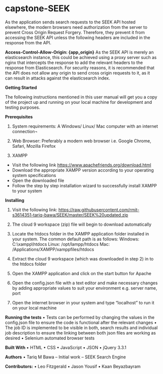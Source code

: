# capstone-SEEK

As the application sends search requests to the SEEK API hosted elsewhere, the modern browsers need authorization from the server to prevent Cross Origin Request Forgery. Therefore, they prevent it from accessing the SEEK API unless the following headers are included in the response from the API.

**Access-Control-Allow-Origin: {app_origin}**
As the SEEK API is merely an elasticsearch instance, this could be achieved using a proxy server such as nginx that intercepts the response to add the relevant headers to the response from Elasticsearch. For security reasons, it is recommended that the API does not allow any origin to send cross origin requests to it, as it can result in attacks against the elasticsearch index.

**Getting Started**

The following instructions mentioned in this user manual will get you a copy of the project up and running on your local machine for development and testing purposes.

**Prerequisites**
1.	System requirements:
A Windows/ Linux/ Mac computer with an internet connection¬

2.	Web Browser:
Preferably a modern web browser i.e. Google Chrome, Safari, Mozilla Firefox

3.	XAMPP
- Visit the following link https://www.apachefriends.org/download.html
- Download the appropriate XAMPP version according to your operating system specifications
- Open the downloaded file
- Follow the step by step installation wizard to successfully install XAMPP to your system

**Installing**
1.	Visit the following link: https://raw.githubusercontent.com/rmit-s3614351-tariq-bawa/SEEK/master/SEEK%20updated.zip
2.	The cloud 9 workspace (zip) file will begin to download automatically
3.	Locate the htdocs folder in the XAMPP application folder installed in your system. The common default path is as follows:
Windows: C:\xampp\htdocs
Linux: /opt/lampp/htdocs
Mac: /Applications/XAMPP/xamppfiles/htdocs

4.	Extract the cloud 9 workspace (which was downloaded in step 2) in to the htdocs folder
5.	Open the XAMPP application and click on the start button for Apache
6.	Open the config.json file with a text editor and make necessary changes by adding appropriate values to suit your environment e.g. server name, port
7.	Open the internet browser in your system and type “localhost” to run it on your local machine

**Running the tests**
•	Tests can be performed by changing the values in the config.json file to ensure the code is functional after the relevant changes
•	The job ID is implemented to be visible in both, search results and individual job description to ensure the linking between both json files are working as desired
•	Selenium automated browser tests

**Built With**
•	HTML
•	CSS
•	JavaScript
•	JSON
•	jQuery 3.3.1

**Authors**
•	Tariq M Bawa – Initial work – SEEK Search Engine

**Contributors:**
•	Leo Fitzgerald
•	Jason Yousif
•	Kaan Beyazbayram
